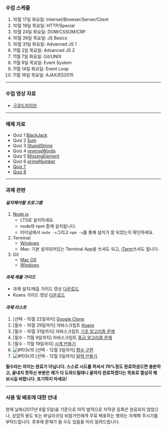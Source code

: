 ### 수업 스케줄

1. 10월 17일 화요일: Internet/Browser/Server/Client
2. 10월 19일 목요일: HTTP/Special
3. 10월 24일 화요일: DOM/CSSOM/CRP
4. 10월 26일 목요일: JS Basics
5. 10월 31일 화요일: Advanced JS 1
6. 11월 2일 목요일: Advanced JS 2
7. 11월 7일 화요일: Git/UNIX
8. 11월 9일 목요일: Event System
9. 11월 14일 화요일: Event Loop
10. 11월 16일 목요일: AJAX/ES2015

---

### 수업 영상 자료

 - [구글드라이브](https://goo.gl/BJraDQ)

---

### 예제 자료

 - Quiz 1 [BlackJack](http://jsbin.com/togojeg/edit?js,console)
 - Quiz 2 [Sum](http://jsbin.com/buwabud/edit?js,console)
 - Quiz 3 [StupidString](http://jsbin.com/huxese/edit?js,console)
 - Quiz 4 [reverseWords](http://jsbin.com/xayatom/edit?js)
 - Quiz 5 [MissingElement](http://jsbin.com/nucuzah/edit?js)
 - Quiz 6 [primeNumber](http://jsbin.com/quwaqe/edit?js)
 - [Quiz 7](http://jsbin.com/wohopoh/edit?html,css,js,output)
 - [Quiz 8](http://jsbin.com/vogomus/2/edit?html,js,output)

---

### 과제 관련

#### _설치해야할 프로그램_

1. [Node.js](https://nodejs.org)
    - LTS로 설치하세요.
    - node와 npm 함께 설치됩니다.
    - 터미널에서 `node -v`그리고 `npm -v`를 통해 설치가 잘 되었는지 확인하세요.
2. Terminal
    - [Windows](https://conemu.github.io/)
    - Mac: 기본 설치되어있는 Terminal App을 쓰셔도 되고, [iTerm](https://www.iterm2.com/)쓰셔도 됩니다.
3. Git
    - [Mac OS](http://sourceforge.net/projects/git-osx-installer/)
    - [Windows](https://git-for-windows.github.io/)

#### _과제 제출 가이드_

- 과제 설치/제출 가이드 영상 [다운로드](https://goo.gl/GrVNxT)
- Koans 가이드 영상 [다운로드](https://goo.gl/cgYxXp)

#### _과제 리스트_

1. [선택 - 10월 22일까지] [Google Clone](https://github.com/vanilla-coding/google-clone)
2. [필수 - 10월 29일까지] 자바스크립트 [Koans](https://github.com/vanilla-coding/javascript-koans)
3. [필수 - 10월 31일까지] 자바스크립트 [기초 알고리즘 문제](https://github.com/vanilla-coding/Javascript-Basics-1)
4. [필수 - 11월 9일까지] 자바스크립트 [중급 알고리즘 문제](https://github.com/vanilla-coding/Javascript-Basics-3)
5. [필수 - 11월 19일까지] [시계 만들기](https://github.com/vanilla-coding/vanilla-clock)
6. ![#f03c15](https://placehold.it/15/f03c15/000000?text=+) [선택 - 12월 3일까지] [함수 구현](https://github.com/vanilla-coding/vanilla-utils)
7. ![#f03c15](https://placehold.it/15/f03c15/000000?text=+) [선택 - 12월 3일까지] [달력 만들기](https://github.com/vanilla-coding/vanilla-calendar)


**필수라는 의미는 완료가 아닙니다. 스스로 시도를 하셔서 70%정도 완료하셨으면 충분하고, 끝내지 못하신 부분은 제가 더 도와드릴테니 끝까지 완료하겠다는 목표로 열심히 해보시길 바랍니다. 포기하지 마세요!**

---

### 사용 및 배포에 대한 안내

현재 날짜(2017년 8월 5일)을 기준으로 아직 법적으로 저작권 등록은 완료되지 않았으나, 상업적 용도 또는 바닐라코딩 비참가인에게 무료 배포하는 행위는 자제해 주시기를 부탁드립니다. 추후에 문제가 될 수도 있음을 미리 알려드립니다.
